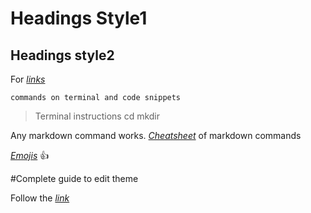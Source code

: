 # Headings Style1

## Headings style2

For [*links*](https://brew.sh) 

```
commands on terminal and code snippets
```


> Terminal instructions
> cd
> mkdir
>
> 
> 

Any markdown command works. [*Cheatsheet*](https://www.markdownguide.org/cheat-sheet/) of markdown commands

[*Emojis*](https://github.com/markdown-templates/markdown-emojis) :thumbsup:


#Complete guide to edit theme

Follow the [*link*](https://squidfunk.github.io/mkdocs-material/)
